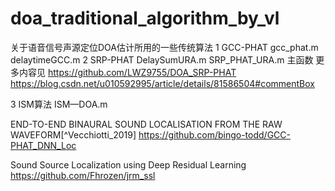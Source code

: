 # doa_traditional_algorithm_by_vl
关于语音信号声源定位DOA估计所用的一些传统算法
1 GCC-PHAT
          gcc_phat.m
          delaytimeGCC.m
2 SRP-PHAT
          DelaySumURA.m
          SRP_PHAT_URA.m  主函数
更多内容见 https://github.com/LWZ9755/DOA_SRP-PHAT
          https://blog.csdn.net/u010592995/article/details/81586504#commentBox

3 ISM算法
          ISM—DOA.m
          
END-TO-END BINAURAL SOUND LOCALISATION FROM THE RAW WAVEFORM[^Vecchiotti_2019] https://github.com/bingo-todd/GCC-PHAT_DNN_Loc

Sound Source Localization using Deep Residual Learning https://github.com/Fhrozen/jrm_ssl
